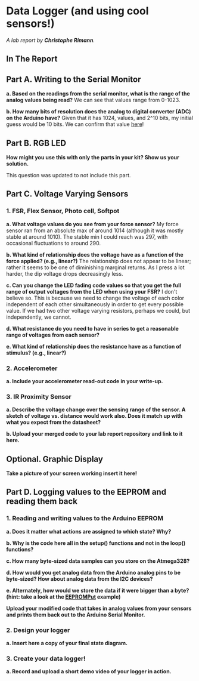 # Data Logger (and using cool sensors!)

*A lab report by **Christophe Rimann**.*

## In The Report

## Part A.  Writing to the Serial Monitor
 
**a. Based on the readings from the serial monitor, what is the range of the analog values being read?**
We can see that values range from 0-1023.
 
**b. How many bits of resolution does the analog to digital converter (ADC) on the Arduino have?**
Given that it has 1024, values, and 2^10 bits, my initial guess would be 10 bits. We can confirm that value [here](https://learn.sparkfun.com/tutorials/analog-to-digital-conversion)!


## Part B. RGB LED

**How might you use this with only the parts in your kit? Show us your solution.**

This question was updated to not include this part.

## Part C. Voltage Varying Sensors 
 
### 1. FSR, Flex Sensor, Photo cell, Softpot

**a. What voltage values do you see from your force sensor?** My force sensor ran from an absolute max of around 1014 (although it was mostly stable at around 1010). The stable min I could reach was 297, with occasional fluctuations to around 290. 

**b. What kind of relationship does the voltage have as a function of the force applied? (e.g., linear?)** The relationship does not appear to be linear; rather it seems to be one of diminishing marginal returns. As I press a lot harder, the dip voltage drops decreasingly less.

**c. Can you change the LED fading code values so that you get the full range of output voltages from the LED when using your FSR?**
I don't believe so. This is because we need to change the voltage of each color independent of each other simultaneously in order to get every possible value. If we had two other voltage varying resistors, perhaps we could, but independently, we cannot. 

**d. What resistance do you need to have in series to get a reasonable range of voltages from each sensor?**

**e. What kind of relationship does the resistance have as a function of stimulus? (e.g., linear?)**

### 2. Accelerometer
 
**a. Include your accelerometer read-out code in your write-up.**

### 3. IR Proximity Sensor

**a. Describe the voltage change over the sensing range of the sensor. A sketch of voltage vs. distance would work also. Does it match up with what you expect from the datasheet?**

**b. Upload your merged code to your lab report repository and link to it here.**

## Optional. Graphic Display

**Take a picture of your screen working insert it here!**

## Part D. Logging values to the EEPROM and reading them back
 
### 1. Reading and writing values to the Arduino EEPROM

**a. Does it matter what actions are assigned to which state? Why?**

**b. Why is the code here all in the setup() functions and not in the loop() functions?**

**c. How many byte-sized data samples can you store on the Atmega328?**

**d. How would you get analog data from the Arduino analog pins to be byte-sized? How about analog data from the I2C devices?**

**e. Alternately, how would we store the data if it were bigger than a byte? (hint: take a look at the [EEPROMPut](https://www.arduino.cc/en/Reference/EEPROMPut) example)**

**Upload your modified code that takes in analog values from your sensors and prints them back out to the Arduino Serial Monitor.**

### 2. Design your logger
 
**a. Insert here a copy of your final state diagram.**

### 3. Create your data logger!
 
**a. Record and upload a short demo video of your logger in action.**
